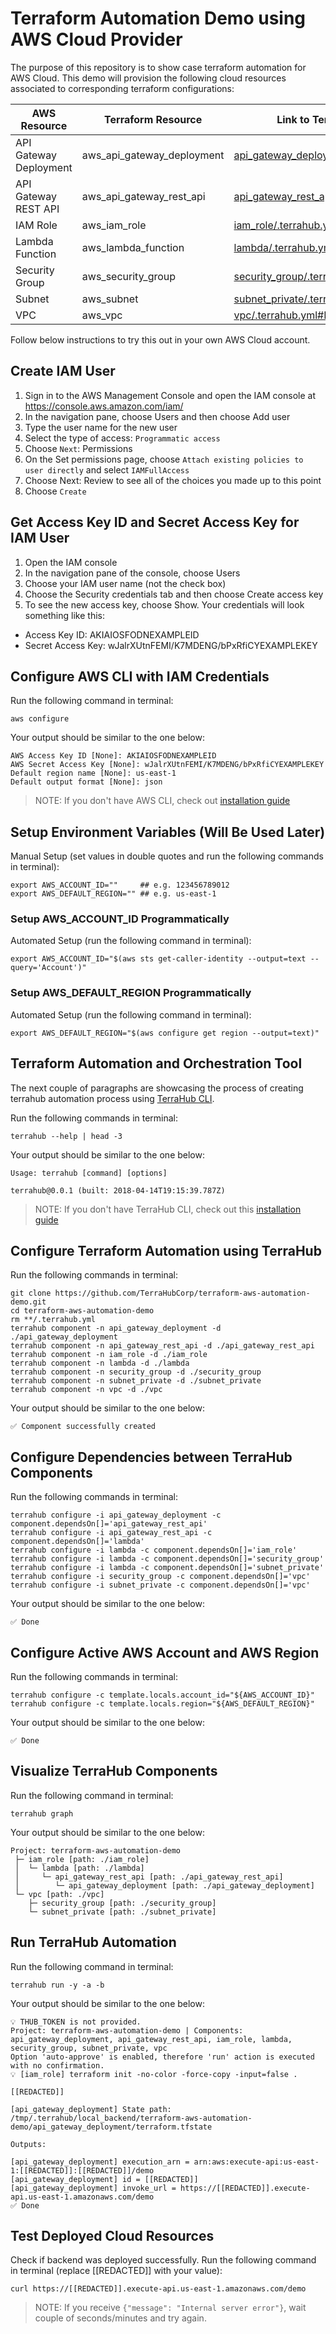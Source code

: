 # Terraform Automation Demo using AWS Cloud Provider

The purpose of this repository is to show case terraform automation for AWS
Cloud. This demo will provision the following cloud resources associated to
corresponding terraform configurations:

| AWS Resource | Terraform Resource | Link to TerraHub Config |
|-----------------------|--------------------|-------------------------|
| API Gateway Deployment | aws_api_gateway_deployment | [api_gateway_deployment/.terrahub.yml#L2](https://github.com/TerraHubCorp/terraform-aws-automation-demo/blob/master/api_gateway_deployment/.terrahub.yml#L2) |
| API Gateway REST API | aws_api_gateway_rest_api | [api_gateway_rest_api/.terrahub.yml#L2](https://github.com/TerraHubCorp/terraform-aws-automation-demo/blob/master/api_gateway_rest_api/.terrahub.yml#L2) |
| IAM Role | aws_iam_role | [iam_role/.terrahub.yml#L2](https://github.com/TerraHubCorp/terraform-aws-automation-demo/blob/master/iam_role/.terrahub.yml#L2) |
| Lambda Function | aws_lambda_function | [lambda/.terrahub.yml#L2](https://github.com/TerraHubCorp/terraform-aws-automation-demo/blob/master/lambda/.terrahub.yml#L2) |
| Security Group | aws_security_group | [security_group/.terrahub.yml#L2](https://github.com/TerraHubCorp/terraform-aws-automation-demo/blob/master/security_group/.terrahub.yml#L2) |
| Subnet | aws_subnet | [subnet_private/.terrahub.yml#L2](https://github.com/TerraHubCorp/terraform-aws-automation-demo/blob/master/subnet_private/.terrahub.yml#L2) |
| VPC | aws_vpc | [vpc/.terrahub.yml#L2](https://github.com/TerraHubCorp/terraform-aws-automation-demo/blob/master/vpc/.terrahub.yml#L2) |

Follow below instructions to try this out in your own AWS Cloud account.

## Create IAM User
1. Sign in to the AWS Management Console and open the IAM console at https://console.aws.amazon.com/iam/
2. In the navigation pane, choose Users and then choose Add user
3. Type the user name for the new user
4. Select the type of access: `Programmatic access`
5. Choose `Next`: Permissions
6. On the Set permissions page, choose `Attach existing policies to user directly` and select `IAMFullAccess`
7. Choose Next: Review to see all of the choices you made up to this point
8. Choose `Create`

## Get Access Key ID and Secret Access Key for IAM User
1. Open the IAM console
2. In the navigation pane of the console, choose Users
3. Choose your IAM user name (not the check box)
4. Choose the Security credentials tab and then choose Create access key
5. To see the new access key, choose Show. Your credentials will look something like this:
  - Access Key ID: AKIAIOSFODNEXAMPLEID
  - Secret Access Key: wJalrXUtnFEMI/K7MDENG/bPxRfiCYEXAMPLEKEY

## Configure AWS CLI with IAM Credentials

Run the following command in terminal:
```shell
aws configure
```

Your output should be similar to the one below:
```
AWS Access Key ID [None]: AKIAIOSFODNEXAMPLEID
AWS Secret Access Key [None]: wJalrXUtnFEMI/K7MDENG/bPxRfiCYEXAMPLEKEY
Default region name [None]: us-east-1
Default output format [None]: json
```

> NOTE: If you don't have AWS CLI, check out
[installation guide](https://docs.aws.amazon.com/cli/latest/userguide/installing.html)

## Setup Environment Variables (Will Be Used Later)

Manual Setup (set values in double quotes and run the following commands in terminal):
```shell
export AWS_ACCOUNT_ID=""     ## e.g. 123456789012
export AWS_DEFAULT_REGION="" ## e.g. us-east-1
```

### Setup AWS_ACCOUNT_ID Programmatically

Automated Setup (run the following command in terminal):
```shell
export AWS_ACCOUNT_ID="$(aws sts get-caller-identity --output=text --query='Account')"
```

### Setup AWS_DEFAULT_REGION Programmatically

Automated Setup (run the following command in terminal):
```shell
export AWS_DEFAULT_REGION="$(aws configure get region --output=text)"
```

## Terraform Automation and Orchestration Tool

The next couple of paragraphs are showcasing the process of creating terrahub
automation process using [TerraHub CLI](https://github.com/TerraHubCorp/terrahub).

Run the following commands in terminal:
```shell
terrahub --help | head -3
```

Your output should be similar to the one below:
```
Usage: terrahub [command] [options]

terrahub@0.0.1 (built: 2018-04-14T19:15:39.787Z)
```

> NOTE: If you don't have TerraHub CLI, check out this
[installation guide](https://www.npmjs.com/package/terrahub)

## Configure Terraform Automation using TerraHub

Run the following commands in terminal:
```shell
git clone https://github.com/TerraHubCorp/terraform-aws-automation-demo.git
cd terraform-aws-automation-demo
rm **/.terrahub.yml
terrahub component -n api_gateway_deployment -d ./api_gateway_deployment
terrahub component -n api_gateway_rest_api -d ./api_gateway_rest_api
terrahub component -n iam_role -d ./iam_role
terrahub component -n lambda -d ./lambda
terrahub component -n security_group -d ./security_group
terrahub component -n subnet_private -d ./subnet_private
terrahub component -n vpc -d ./vpc
```

Your output should be similar to the one below:
```
✅ Component successfully created
```

## Configure Dependencies between TerraHub Components

Run the following commands in terminal:
```shell
terrahub configure -i api_gateway_deployment -c component.dependsOn[]='api_gateway_rest_api'
terrahub configure -i api_gateway_rest_api -c component.dependsOn[]='lambda'
terrahub configure -i lambda -c component.dependsOn[]='iam_role'
terrahub configure -i lambda -c component.dependsOn[]='security_group'
terrahub configure -i lambda -c component.dependsOn[]='subnet_private'
terrahub configure -i security_group -c component.dependsOn[]='vpc'
terrahub configure -i subnet_private -c component.dependsOn[]='vpc'
```

Your output should be similar to the one below:
```
✅ Done
```

## Configure Active AWS Account and AWS Region

Run the following commands in terminal:
```shell
terrahub configure -c template.locals.account_id="${AWS_ACCOUNT_ID}"
terrahub configure -c template.locals.region="${AWS_DEFAULT_REGION}"
```

Your output should be similar to the one below:
```
✅ Done
```

## Visualize TerraHub Components

Run the following command in terminal:
```shell
terrahub graph
```

Your output should be similar to the one below:
```
Project: terraform-aws-automation-demo
 ├─ iam_role [path: ./iam_role]
 │  └─ lambda [path: ./lambda]
 │     └─ api_gateway_rest_api [path: ./api_gateway_rest_api]
 │        └─ api_gateway_deployment [path: ./api_gateway_deployment]
 └─ vpc [path: ./vpc]
    ├─ security_group [path: ./security_group]
    └─ subnet_private [path: ./subnet_private]
```

## Run TerraHub Automation

Run the following command in terminal:

```shell
terrahub run -y -a -b
```

Your output should be similar to the one below:
```
💡 THUB_TOKEN is not provided.
Project: terraform-aws-automation-demo | Components: api_gateway_deployment, api_gateway_rest_api, iam_role, lambda, security_group, subnet_private, vpc
Option 'auto-approve' is enabled, therefore 'run' action is executed with no confirmation.
💡 [iam_role] terraform init -no-color -force-copy -input=false .

[[REDACTED]]

[api_gateway_deployment] State path: /tmp/.terrahub/local_backend/terraform-aws-automation-demo/api_gateway_deployment/terraform.tfstate

Outputs:

[api_gateway_deployment] execution_arn = arn:aws:execute-api:us-east-1:[[REDACTED]]:[[REDACTED]]/demo
[api_gateway_deployment] id = [[REDACTED]]
[api_gateway_deployment] invoke_url = https://[[REDACTED]].execute-api.us-east-1.amazonaws.com/demo
✅ Done
```

## Test Deployed Cloud Resources

Check if backend was deployed successfully. Run the following command in terminal (replace [[REDACTED]] with your value):
```
curl https://[[REDACTED]].execute-api.us-east-1.amazonaws.com/demo
```

> NOTE: If you receive `{"message": "Internal server error"}`, wait couple of seconds/minutes and try again.
